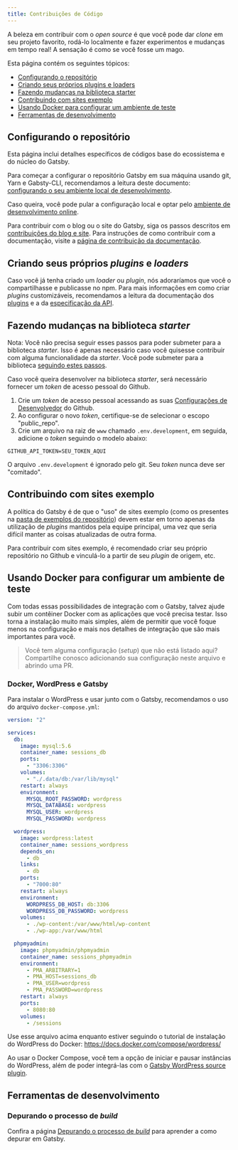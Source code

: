 ```yaml
---
title: Contribuições de Código
---
```


A beleza em contribuir com o _open source_ é que você pode dar _clone_ em seu projeto favorito, rodá-lo localmente e fazer experimentos e mudanças em tempo real! A sensação é como se você fosse um mago.

Esta página contém os seguintes tópicos:

- [Configurando o repositório](#configurando-o-repositório)
- [Criando seus próprios plugins e loaders](#criando-seus-próprios-plugins-e-loaders)
- [Fazendo mudanças na biblioteca starter](#fazendo-mudanças-na-biblioteca-starter)
- [Contribuindo com sites exemplo](#contribuindo-com-sites-exemplo)
- [Usando Docker para configurar um ambiente de teste](#usando-docker-para-configurar-um-ambiente-de-teste)
- [Ferramentas de desenvolvimento](#ferramentas-de-desenvolvimento)

## Configurando o repositório

Esta página inclui detalhes específicos de códigos base do ecossistema e do núcleo do Gatsby.

Para começar a configurar o repositório Gatsby em sua máquina usando git, Yarn e Gabsty-CLI,  recomendamos a leitura deste documento: [configurando o seu ambiente local de desenvolvimento](/contributing/setting-up-your-local-dev-environment/).


Caso queira, você pode pular a configuração local e optar pelo [ambiente de desenvolvimento online](/contributing/using-an-online-dev-environment/).

Para contribuir com o blog ou o site do Gatsby, siga os passos descritos em [contribuições do blog e site](/contributing/blog-and-website-contributions/). Para instruções de como contribuir com a documentação, visite a [página de contribuição da documentação](/contributing/docs-contributions/).

## Criando seus próprios _plugins_ e _loaders_

Caso você já tenha criado um _loader_ ou _plugin_, nós adoraríamos que você o compartilhasse e publicasse no npm. Para mais informações em como criar _plugins_ customizáveis, recomendamos a leitura da documentação dos [plugins](/docs/plugins/) e a da [especificação da API](/docs/api-specification/).

## Fazendo mudanças na biblioteca _starter_

Nota: Você não precisa seguir esses passos para poder submeter para a biblioteca _starter_. Isso é apenas necessário caso você quisesse contribuir com alguma funcionalidade da _starter_. Você pode submeter para a biblioteca [seguindo estes passos](/contributing/submit-to-starter-library/).

Caso você queira desenvolver na biblioteca _starter_, será necessário fornecer um _token_ de acesso pessoal do Github.

1. Crie um _token_ de acesso pessoal acessando as suas [Configurações de Desenvolvedor](https://github.com/settings/tokens) do Github.
2. Ao configurar o novo _token_, certifique-se de selecionar o escopo "public_repo".
3. Crie um arquivo na raiz de `www` chamado `.env.development`, em seguida, adicione o _token_ seguindo o modelo abaixo:

```text:title=.env.development
GITHUB_API_TOKEN=SEU_TOKEN_AQUI
```

O arquivo `.env.development` é ignorado pelo git. Seu _token_ nunca deve ser "comitado".

## Contribuindo com sites exemplo

A política do Gatsby é de que o "uso" de sites exemplo (como os presentes na [pasta de exemplos do repositório](https://github.com/gatsbyjs/gatsby/tree/master/examples)) devem estar em torno apenas da utilização de _plugins_ mantidos pela equipe principal, uma vez que seria difícil manter as coisas atualizadas de outra forma.

Para contribuir com sites exemplo, é recomendado criar seu próprio repositório no Github e vinculá-lo a partir de seu _plugin_ de origem, etc.

## Usando Docker para configurar um ambiente de teste

Com todas essas possibilidades de integração com o Gatsby, talvez ajude subir um contêiner Docker com as aplicações que você precisa testar. Isso torna a instalação muito mais simples, além de permitir que você foque menos na configuração e mais nos detalhes de integração que são mais importantes para você.

> Você tem alguma configuração (_setup_) que não está listado aqui? Compartilhe conosco adicionando sua configuração neste arquivo e abrindo uma PR.

### Docker, WordPress e Gatsby

Para instalar o WordPress e usar junto com o Gatsby, recomendamos o uso do arquivo `docker-compose.yml`:  

```yaml:title=docker-compose.yml
version: "2"

services:
  db:
    image: mysql:5.6
    container_name: sessions_db
    ports:
      - "3306:3306"
    volumes:
      - "./.data/db:/var/lib/mysql"
    restart: always
    environment:
      MYSQL_ROOT_PASSWORD: wordpress
      MYSQL_DATABASE: wordpress
      MYSQL_USER: wordpress
      MYSQL_PASSWORD: wordpress

  wordpress:
    image: wordpress:latest
    container_name: sessions_wordpress
    depends_on:
      - db
    links:
      - db
    ports:
      - "7000:80"
    restart: always
    environment:
      WORDPRESS_DB_HOST: db:3306
      WORDPRESS_DB_PASSWORD: wordpress
    volumes:
      - ./wp-content:/var/www/html/wp-content
      - ./wp-app:/var/www/html

  phpmyadmin:
    image: phpmyadmin/phpmyadmin
    container_name: sessions_phpmyadmin
    environment:
      - PMA_ARBITRARY=1
      - PMA_HOST=sessions_db
      - PMA_USER=wordpress
      - PMA_PASSWORD=wordpress
    restart: always
    ports:
      - 8080:80
    volumes:
      - /sessions
```

Use esse arquivo acima enquanto estiver seguindo o tutorial de instalação do WordPress do Docker: https://docs.docker.com/compose/wordpress/

Ao usar o Docker Compose, você tem a opção de iniciar e pausar instâncias do WordPress, além de poder integrá-las com o [Gatsby WordPress source plugin](/docs/sourcing-from-wordpress/).

## Ferramentas de desenvolvimento

### Depurando o processo de _build_

Confira a página [Depurando o processo de _build_](/docs/debugging-the-build-process/) para aprender a como depurar em Gatsby.

<!-- ## _Feedback_

At any point during the contributing process the Gatsby team would love to help! For help with a specific problem you can [open an issue on GitHub](/contributing/how-to-file-an-issue/). Or drop in to [our Discord server](https://gatsby.dev/discord) for general community discussion and support. -->
